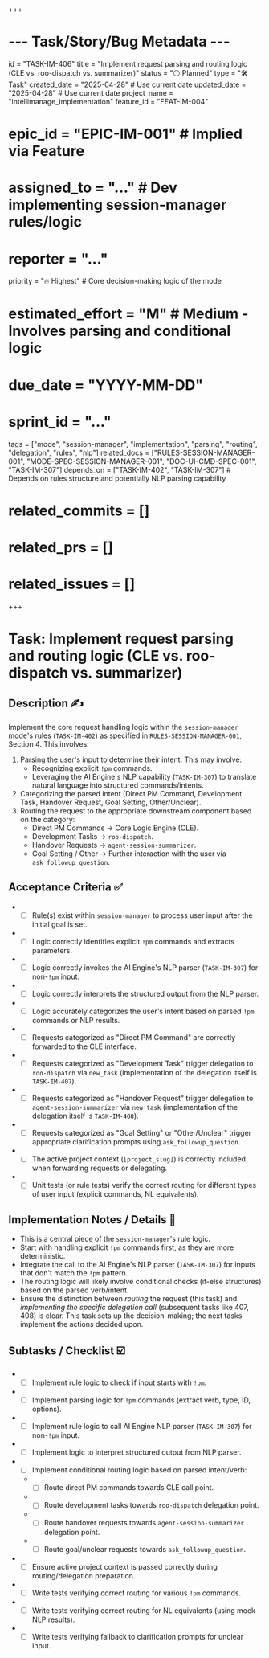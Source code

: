 +++
# --- Task/Story/Bug Metadata ---
id = "TASK-IM-406"
title = "Implement request parsing and routing logic (CLE vs. roo-dispatch vs. summarizer)"
status = "⚪️ Planned"
type = "🛠️ Task"
created_date = "2025-04-28" # Use current date
updated_date = "2025-04-28" # Use current date
project_name = "intellimanage_implementation"
feature_id = "FEAT-IM-004"
# epic_id = "EPIC-IM-001" # Implied via Feature
# assigned_to = "..." # Dev implementing session-manager rules/logic
# reporter = "..."
priority = "🔥 Highest" # Core decision-making logic of the mode
# estimated_effort = "M" # Medium - Involves parsing and conditional logic
# due_date = "YYYY-MM-DD"
# sprint_id = "..."
tags = ["mode", "session-manager", "implementation", "parsing", "routing", "delegation", "rules", "nlp"]
related_docs = ["RULES-SESSION-MANAGER-001", "MODE-SPEC-SESSION-MANAGER-001", "DOC-UI-CMD-SPEC-001", "TASK-IM-307"]
depends_on = ["TASK-IM-402", "TASK-IM-307"] # Depends on rules structure and potentially NLP parsing capability
# related_commits = []
# related_prs = []
# related_issues = []
+++

# Task: Implement request parsing and routing logic (CLE vs. roo-dispatch vs. summarizer)

## Description ✍️

Implement the core request handling logic within the `session-manager` mode's rules (`TASK-IM-402`) as specified in `RULES-SESSION-MANAGER-001`, Section 4. This involves:
1.  Parsing the user's input to determine their intent. This may involve:
    *   Recognizing explicit `!pm` commands.
    *   Leveraging the AI Engine's NLP capability (`TASK-IM-307`) to translate natural language into structured commands/intents.
2.  Categorizing the parsed intent (Direct PM Command, Development Task, Handover Request, Goal Setting, Other/Unclear).
3.  Routing the request to the appropriate downstream component based on the category:
    *   Direct PM Commands -> Core Logic Engine (CLE).
    *   Development Tasks -> `roo-dispatch`.
    *   Handover Requests -> `agent-session-summarizer`.
    *   Goal Setting / Other -> Further interaction with the user via `ask_followup_question`.

## Acceptance Criteria ✅

*   - [ ] Rule(s) exist within `session-manager` to process user input after the initial goal is set.
*   - [ ] Logic correctly identifies explicit `!pm` commands and extracts parameters.
*   - [ ] Logic correctly invokes the AI Engine's NLP parser (`TASK-IM-307`) for non-`!pm` input.
*   - [ ] Logic correctly interprets the structured output from the NLP parser.
*   - [ ] Logic accurately categorizes the user's intent based on parsed `!pm` commands or NLP results.
*   - [ ] Requests categorized as "Direct PM Command" are correctly forwarded to the CLE interface.
*   - [ ] Requests categorized as "Development Task" trigger delegation to `roo-dispatch` via `new_task` (implementation of the delegation itself is `TASK-IM-407`).
*   - [ ] Requests categorized as "Handover Request" trigger delegation to `agent-session-summarizer` via `new_task` (implementation of the delegation itself is `TASK-IM-408`).
*   - [ ] Requests categorized as "Goal Setting" or "Other/Unclear" trigger appropriate clarification prompts using `ask_followup_question`.
*   - [ ] The active project context (`[project_slug]`) is correctly included when forwarding requests or delegating.
*   - [ ] Unit tests (or rule tests) verify the correct routing for different types of user input (explicit commands, NL equivalents).

## Implementation Notes / Details 📝

*   This is a central piece of the `session-manager`'s rule logic.
*   Start with handling explicit `!pm` commands first, as they are more deterministic.
*   Integrate the call to the AI Engine's NLP parser (`TASK-IM-307`) for inputs that don't match the `!pm` pattern.
*   The routing logic will likely involve conditional checks (if-else structures) based on the parsed verb/intent.
*   Ensure the distinction between *routing* the request (this task) and *implementing the specific delegation call* (subsequent tasks like 407, 408) is clear. This task sets up the decision-making; the next tasks implement the actions decided upon.

## Subtasks / Checklist ☑️

*   - [ ] Implement rule logic to check if input starts with `!pm`.
*   - [ ] Implement parsing logic for `!pm` commands (extract verb, type, ID, options).
*   - [ ] Implement rule logic to call AI Engine NLP parser (`TASK-IM-307`) for non-`!pm` input.
*   - [ ] Implement logic to interpret structured output from NLP parser.
*   - [ ] Implement conditional routing logic based on parsed intent/verb:
    *   - [ ] Route direct PM commands towards CLE call point.
    *   - [ ] Route development tasks towards `roo-dispatch` delegation point.
    *   - [ ] Route handover requests towards `agent-session-summarizer` delegation point.
    *   - [ ] Route goal/unclear requests towards `ask_followup_question`.
*   - [ ] Ensure active project context is passed correctly during routing/delegation preparation.
*   - [ ] Write tests verifying correct routing for various `!pm` commands.
*   - [ ] Write tests verifying correct routing for NL equivalents (using mock NLP results).
*   - [ ] Write tests verifying fallback to clarification prompts for unclear input.